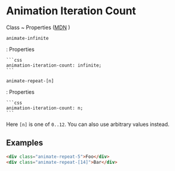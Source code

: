 <!-- markdownlint-disable MD046 MD033 -->

# Animation Iteration Count

Class
~ Properties ([MDN](https://developer.mozilla.org/en-US/docs/Web/CSS/animation-iteration-count) <external-link-icon /> )

`animate-infinite`

: Properties

    ```css
    animation-iteration-count: infinite;
    ```

`animate-repeat-[n]`

: Properties

    ```css
    animation-iteration-count: n;
    ```

Here `[n]` is one of `0..12`. You can also use arbitrary values instead.

## Examples

```html
<div class="animate-repeat-5">Foo</div>
<div class="animate-repeat-[14]">Bar</div>
```
